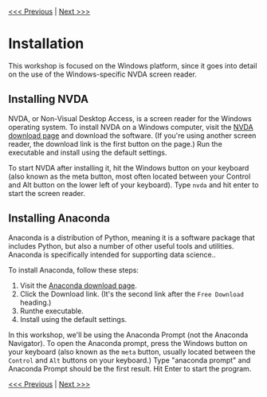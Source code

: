 [<<< Previous](../README.md) | [Next >>>](repl.md)

# Installation

This workshop is focused on the Windows platform, since it goes into detail on the use of the Windows-specific NVDA screen reader.

## Installing NVDA

NVDA, or Non-Visual Desktop Access, is a screen reader for the Windows operating system. To install NVDA on a Windows computer, visit the [NVDA download page](https://www.nvaccess.org/download/) and download the software. (If you're using another screen reader, the download link is the first button on the page.) Run the executable and install using the default settings.

To start NVDA after installing it, hit the Windows button on your keyboard (also known as the meta button, most often located between your Control and Alt button on the lower left of your keyboard). Type `nvda` and hit enter to start the screen reader.

## Installing Anaconda

Anaconda is a distribution of Python, meaning it is a software package that includes Python, but also a number of other useful tools and utilities. Anaconda is specifically intended for supporting data science..

To install Anaconda, follow these steps:

1. Visit the [Anaconda download page](https://www.anaconda.com/download/).
2. Click the Download link. (It's the second link after the `Free Download` heading.)
3. Runthe executable.
4. Install using the default settings.

In this workshop, we'll be using the Anaconda Prompt (not the Anaconda Navigator). To open the Anaconda prompt, press the Windows button on your keyboard (also known as the `meta` button, usually located between the `Control` and `Alt` buttons on your keyboard.) Type "anaconda prompt" and Anaconda Prompt should be the first result. Hit Enter to start the program.

[<<< Previous](../README.md) | [Next >>>](repl.md)
